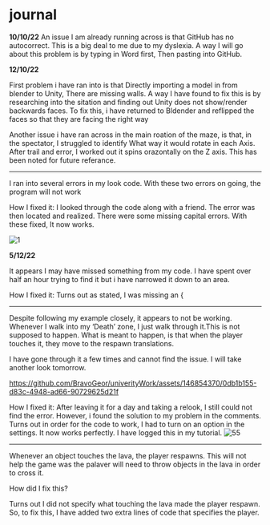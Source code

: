 # journal


 
 **10/10/22**
 An issue I am already running across is that GitHub has no autocorrect. This is a big deal to me due to my dyslexia. A way I will go about this problem is by typing in Word first, Then pasting into GitHub. 

 
 **12/10/22** 

 First problem i have ran into is that Directly importing a model in from blender to Unity, There are missing walls. A way I have found to fix this is by researching into the sitation and finding out Unity does not show/render backwards faces. To fix this, i have returned to Bldender and reflipped the faces so that they are facing the right way


Another issue i have ran across in the main roation of the maze, is that, in the spectator, I struggled to identify What way it would rotate in each Axis. After trail and error, I worked out it spins orazontally on the Z axis. This has been noted for future referance. 


****

I ran into several errors in my look code. With these two errors on going, the program will not work 

How I fixed it:
I looked through the code along with a friend. The error was then located and realized. There were some missing capital errors. With these fixed, It now works. 


![1](https://github.com/BravoGeor/univerityWork/assets/146854370/6e16302f-1ca8-4e10-a3b3-7f6d42fa45a9)

**5/12/22**

 It appears I may have missed something from my code. I have spent over half an hour trying to find it but i have narrowed it down to an area.

How I fixed it: 
Turns out as stated, I was missing an {


****
Despite following my example closely, it appears to not be working. Whenever I walk into my ‘Death’ zone, I just walk through it.This is not supposed to happen. What is meant to happen, is that when the player touches it, they move to the respawn translations. 

 I have gone through it a few times and cannot find the issue. I will take another look tomorrow. 


https://github.com/BravoGeor/univerityWork/assets/146854370/0db1b155-d83c-4948-ad66-90729625d21f


How I fixed it: 
After leaving it for a day and taking a relook, I still could not find the error. However, i found the solution to my problem in the comments. Turns out in order for the code to work, I had to turn on an option in the settings. It now works perfectly. I have logged this in my tutorial. 
![55](https://github.com/BravoGeor/univerityWork/assets/146854370/9ba48f2b-28df-476f-a0f2-d08cd9c35cf4)




****
Whenever an object touches the lava, the player respawns. This will not help the game was the palaver will need to throw objects in the lava in order to cross it.


How did I fix this?

Turns out I did not specify what touching the lava made the player respawn. So, to fix this, I have added two extra lines of code that specifies the player. 



